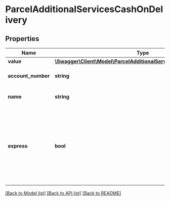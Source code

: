 # ParcelAdditionalServicesCashOnDelivery

## Properties
Name | Type | Description | Notes
------------ | ------------- | ------------- | -------------
**value** | [**\Swagger\Client\Model\ParcelAdditionalServicesCashOnDeliveryValue**](ParcelAdditionalServicesCashOnDeliveryValue.md) |  | 
**account_number** | **string** | Bank account number. | 
**name** | **string** | Bank account owner. | 
**express** | **bool** | Postpaid Express service. Postpaid value is send to parcel sender in one business day after delivery. | [optional] [default to false]

[[Back to Model list]](../../README.md#documentation-for-models) [[Back to API list]](../../README.md#documentation-for-api-endpoints) [[Back to README]](../../README.md)

